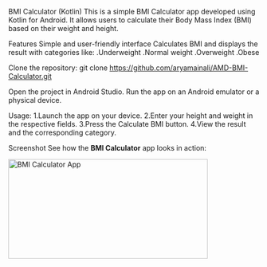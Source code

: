BMI Calculator (Kotlin)
This is a simple BMI Calculator app developed using Kotlin for Android. It allows users to calculate their Body Mass Index (BMI) based on their weight and height.

Features
Simple and user-friendly interface
Calculates BMI and displays the result with categories like:
.Underweight
.Normal weight
.Overweight
.Obese

Clone the repository:
git clone https://github.com/aryamainali/AMD-BMI-Calculator.git

Open the project in Android Studio.
Run the app on an Android emulator or a physical device.

Usage:
1.Launch the app on your device.
2.Enter your height and weight in the respective fields.
3.Press the Calculate BMI button.
4.View the result and the corresponding category.

Screenshot
See how the **BMI Calculator** app looks in action:

<img src="![image](https://github.com/user-attachments/assets/aab0bf5a-564b-4745-8ced-edf791042646)" alt="BMI Calculator App" height="200" width="400"/>

